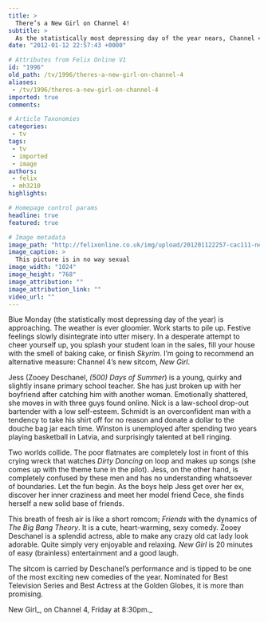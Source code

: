 ```yaml
---
title: >
  There’s a New Girl on Channel 4!
subtitle: >
  As the statistically most depressing day of the year nears, Channel 4 is prepared with a little treat
date: "2012-01-12 22:57:43 +0000"

# Attributes from Felix Online V1
id: "1996"
old_path: /tv/1996/theres-a-new-girl-on-channel-4
aliases:
 - /tv/1996/theres-a-new-girl-on-channel-4
imported: true
comments:

# Article Taxonomies
categories:
 - tv
tags:
 - tv
 - imported
 - image
authors:
 - felix
 - mh3210
highlights:

# Homepage control params
headline: true
featured: true

# Image metadata
image_path: "http://felixonline.co.uk/img/upload/201201122257-cac111-new-girl.jpg"
image_caption: >
  This picture is in no way sexual
image_width: "1024"
image_height: "768"
image_attribution: ""
image_attribution_link: ""
video_url: ""
---
```


Blue Monday (the statistically most depressing day of the year) is approaching. The weather is ever gloomier. Work starts to pile up. Festive feelings slowly disintegrate into utter misery. In a desperate attempt to cheer yourself up, you splash your student loan in the sales, fill your house with the smell of baking cake, or finish _Skyrim_. I’m going to recommend an alternative measure: Channel 4’s new sitcom, _New Girl_.

Jess (Zooey Deschanel, _(500) Days of Summer_) is a young, quirky and slightly insane primary school teacher. She has just broken up with her boyfriend after catching him with another woman. Emotionally shattered, she moves in with three guys found online. Nick is a law-school drop-out bartender with a low self-esteem. Schmidt is an overconfident man with a tendency to take his shirt off for no reason and donate a dollar to the douche bag jar each time. Winston is unemployed after spending two years playing basketball in Latvia, and surprisingly talented at bell ringing.

Two worlds collide. The poor flatmates are completely lost in front of this crying wreck that watches _Dirty Dancing_ on loop and makes up songs (she comes up with the theme tune in the pilot). Jess, on the other hand, is completely confused by these men and has no understanding whatsoever of boundaries. Let the fun begin. As the boys help Jess get over her ex, discover her inner craziness and meet her model friend Cece, she finds herself a new solid base of friends.

This breath of fresh air is like a short romcom; _Friends_ with the dynamics of _The Big Bang Theory_. It is a cute, heart-warming, sexy comedy. Zooey Deschanel is a splendid actress, able to make any crazy old cat lady look adorable. Quite simply very enjoyable and relaxing. _New Girl_ is 20 minutes of easy (brainless) entertainment and a good laugh.

The sitcom is carried by Deschanel’s performance and is tipped to be one of the most exciting new comedies of the year. Nominated for Best Television Series and Best Actress at the Golden Globes, it is more than promising.

New Girl_, on Channel 4, Friday at 8:30pm._
